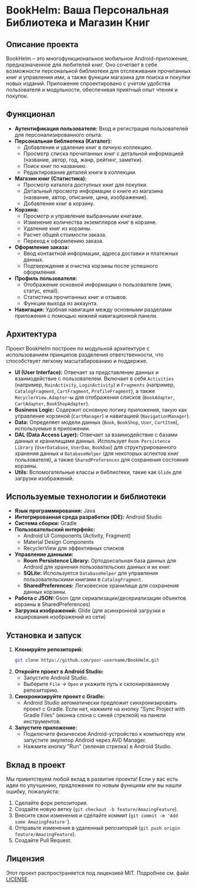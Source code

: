# BookHelm: Ваша Персональная Библиотека и Магазин Книг


## Описание проекта

BookHelm – это многофункциональное мобильное Android-приложение, предназначенное для любителей книг. Оно сочетает в себе возможности персональной библиотеки для отслеживания прочитанных книг и управления ими, а также функции магазина для поиска и покупки новых изданий. Приложение спроектировано с учетом удобства пользователя и модульности, обеспечивая приятный опыт чтения и покупок.

## Функционал

  * **Аутентификация пользователя:** Вход и регистрация пользователей для персонализированного опыта.
  * **Персональная библиотека (Каталог):**
      * Добавление и удаление книг в личную коллекцию.
      * Просмотр списка прочитанных книг с детальной информацией (название, автор, год, жанр, рейтинг, заметки).
      * Поиск книг по названию.
      * Редактирование деталей книги в коллекции.
  * **Магазин книг (Статистика):**
      * Просмотр каталога доступных книг для покупки.
      * Детальный просмотр информации о книге из магазина (название, автор, описание, цена, изображение).
      * Добавление книг в корзину.
  * **Корзина:**
      * Просмотр и управление выбранными книгами.
      * Изменение количества экземпляров книг в корзине.
      * Удаление книг из корзины.
      * Расчет общей стоимости заказа.
      * Переход к оформлению заказа.
  * **Оформление заказа:**
      * Ввод контактной информации, адреса доставки и платежных данных.
      * Подтверждение и очистка корзины после успешного оформления.
  * **Профиль пользователя:**
      * Отображение основной информации о пользователе (имя, статус, email).
      * Статистика прочитанных книг и отзывов.
      * Функции выхода из аккаунта.
  * **Навигация:** Удобная навигация между основными разделами приложения с помощью нижней навигационной панели.

## Архитектура

Проект BookHelm построен по модульной архитектуре с использованием принципов разделения ответственности, что способствует легкому масштабированию и поддержке.

  * **UI (User Interface):** Отвечает за представление данных и взаимодействие с пользователем. Включает в себя `Activities` (например, `MainActivity`, `LoginActivity`) и `Fragments` (например, `CatalogFragment`, `CartFragment`, `ProfileFragment`), а также `RecyclerView.Adapter`-ы для отображения списков (`BookAdapter`, `CartAdapter`, `BookShopAdapter`).
  * **Business Logic:** Содержит основную логику приложения, такую как управление корзиной (`CartManager`) и навигацией (`NavigationManager`).
  * **Data:** Определяет модели данных (`Book`, `BookShop`, `User`, `CartItem`), используемые в приложении.
  * **DAL (Data Access Layer):** Отвечает за взаимодействие с базами данных и хранилищами данных. Использует `Room Persistence Library` (`UserDatabase`, `UserDao`, `BookDao`) для структурированного хранения данных и `DatabaseHelper` (для некоторых аспектов книг пользователя), а также `SharedPreferences` для сохранения состояния корзины.
  * **Utils:** Вспомогательные классы и библиотеки, такие как `Glide` для загрузки изображений.

## Используемые технологии и библиотеки

  * **Язык программирования:** Java
  * **Интегрированная среда разработки (IDE):** Android Studio
  * **Система сборки:** Gradle
  * **Пользовательский интерфейс:**
      * Android UI Components (Activity, Fragment)
      * Material Design Components
      * RecyclerView для эффективных списков
  * **Управление данными:**
      * **Room Persistence Library:** Ортодоксальная база данных для Android для хранения пользовательских данных и их книг.
      * **SQLite:** Используется `DatabaseHelper` для управления пользовательскими книгами в `CatalogFragment`.
      * **SharedPreferences:** Легковесное хранилище для сохранения данных корзины.
  * **Работа с JSON:** Gson (для сериализации/десериализации объектов корзины в SharedPreferences)
  * **Загрузка изображений:** Glide (для асинхронной загрузки и кэширования изображений из сети)

## Установка и запуск

1.  **Клонируйте репозиторий:**
    ```bash
    git clone https://github.com/your-username/BookHelm.git
    ```
2.  **Откройте проект в Android Studio:**
      * Запустите Android Studio.
      * Выберите `File` -\> `Open` и укажите путь к склонированному репозиторию.
3.  **Синхронизируйте проект с Gradle:**
      * Android Studio автоматически предложит синхронизировать проект с Gradle. Если нет, нажмите на кнопку "Sync Project with Gradle Files" (иконка слона с синей стрелкой) на панели инструментов.
4.  **Запустите приложение:**
      * Подключите физическое Android-устройство к компьютеру или запустите эмулятор Android через AVD Manager.
      * Нажмите кнопку "Run" (зеленая стрелка) в Android Studio.

## Вклад в проект

Мы приветствуем любой вклад в развитие проекта\! Если у вас есть идеи по улучшению, предложения по новым функциям или вы нашли ошибку, пожалуйста:

1.  Сделайте форк репозитория.
2.  Создайте новую ветку (`git checkout -b feature/AmazingFeature`).
3.  Внесите свои изменения и сделайте коммит (`git commit -m 'Add some AmazingFeature'`).
4.  Отправьте изменения в удаленный репозиторий (`git push origin feature/AmazingFeature`).
5.  Создайте Pull Request.

## Лицензия

Этот проект распространяется под лицензией MIT. Подробнее см. файл [LICENSE](https://www.google.com/search?q=LICENSE).
